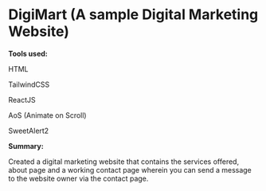 # DigiMart (A sample Digital Marketing Website)

**Tools used:** 

HTML

TailwindCSS

ReactJS

AoS (Animate on Scroll)

SweetAlert2



**Summary:**

Created a digital marketing website that contains the services offered, about page and a working contact page wherein you can send a message to the website owner via the contact page. 
